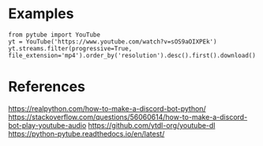 # Examples

```
from pytube import YouTube                
yt = YouTube('https://www.youtube.com/watch?v=sOS9aOIXPEk')
yt.streams.filter(progressive=True, file_extension='mp4').order_by('resolution').desc().first().download()
```

# References
https://realpython.com/how-to-make-a-discord-bot-python/
https://stackoverflow.com/questions/56060614/how-to-make-a-discord-bot-play-youtube-audio
https://github.com/ytdl-org/youtube-dl
https://python-pytube.readthedocs.io/en/latest/